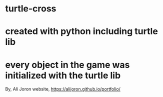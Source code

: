 # turtle-cross
# created with python including turtle lib
# every object in the game was initialized with the turtle lib

By, 
Ali Joron
website,
https://alijoron.github.io/portfolio/
